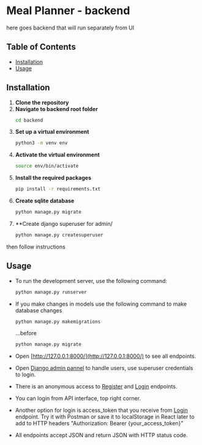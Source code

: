 # Meal Planner - backend

here goes backend that will run separately from UI

## Table of Contents

 - [Installation](#installation)
 - [Usage](#usage)

## Installation

1. **Clone the repository**
2. **Navigate to backend root folder**
   ```bash
   cd backend
3. **Set up a virtual environment**
   ```bash
   python3 -m venv env
4. **Activate the virtual environment**
   ```bash
   source env/bin/activate
5. **Install the required packages**
   ```bash
   pip install -r requirements.txt
6. **Create sqlite database**
   ```bash
   python manage.py migrate
7. **Create django superuser for admin/
   ```bash
   python manage.py createsuperuser
then follow instructions

## Usage

 - To run the development server, use the following command:

   ```bash
   python manage.py runserver

 - If you make changes in models use the following command to make database changes

   ```bash
   python manage.py makemigrations
   ```
   ...before

   ```bash
   python manage.py migrate
   ```
   
 - Open [http://127.0.0.1:8000/](http://127.0.0.1:8000/) to see all endpoints.
 - Open [Django admin pannel](http://127.0.0.1:8000/admin) to handle users, use superuser credentials to login.
 - There is an anonymous access to [Register](http://127.0.0.1:8000/auth/register/) and [Login](http://127.0.0.1:8000/auth/login/) endpoints.
 - You can login from API interface, top right corner.
 - Another option for login is access_token that you receive from [Login](http://127.0.0.1:8000/auth/login/) endpoint. Try it with Postman or save it to localStorage in React later to add to HTTP headers "Authorization: Bearer {your_access_token}"
 - All endpoints accept JSON and return JSON with HTTP status code.
